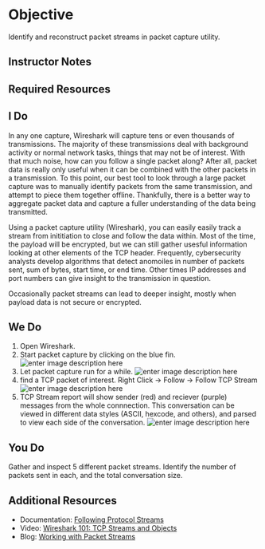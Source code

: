 # Objective

Identify and reconstruct packet streams in packet capture utility.

## Instructor Notes

## Required Resources

## I Do

In any one capture, Wireshark will capture tens or even thousands of transmissions. The majority of these transmissions deal with background activity or normal network tasks, things that may not be of interest. With that much noise, how can you follow a single packet along? After all, packet data is really only useful when it can be combined with the other packets in a transmission. To this point, our best tool to look through a large packet capture was to manually identify packets from the same transmission, and attempt to piece them together offline. Thankfully, there is a better way to aggregate packet data and capture a fuller understanding of the data being transmitted.

Using a packet capture utility (Wireshark), you can easily easily track a stream from inititiation to close and follow the data within. Most of the time, the payload will be encrypted, but we can still gather usesful information looking at other elements of the TCP header. Frequently, cybersecurity analysts develop algorithms that detect anomoiles in  number of packets sent, sum of bytes, start time, or end time. Other times IP addresses and port numbers can give insight to the transmission in question.

Occasionally packet streams can lead to deeper insight, mostly when payload data is not secure or encrypted.

## We Do

1. Open Wireshark.
2. Start packet capture by clicking on the blue fin.
![enter image description here](https://lh3.googleusercontent.com/gv-Gzf2Crp2AlJsLnrwG7wR2CQSbAMu41kLjpdJpi9yYOCedhxRSxcVG1LQxeKCO9SM50GTWnmqN)
3. Let packet capture run for a while.
![enter image description here](https://lh3.googleusercontent.com/KrlQbXu9LY0yN4DE0VFKrE5wlZ1J11rvHuxjm2NDByNZpDRjj-KuEdwdLRDVc9TuQWTQS4Qx_NdX)
4. find a TCP packet of interest. Right Click -> Follow -> Follow TCP Stream
![enter image description here](https://lh3.googleusercontent.com/WMnVZJcCr2k4CsGRkneiF6DzaXIheXjHk7RuU2-94d2Qxd5wrdpRf_e3DfP-JFrhIyBSUGblmxfN)
5. TCP Stream report will show sender (red) and reciever (purple) messages from the whole connnection. This conversation can be viewed in different data styles (ASCII, hexcode, and others), and parsed to view each side of the conversation.
![enter image description here](https://lh3.googleusercontent.com/-sI_dMFhd4R7ire9I_YqLDnAw6sm01UytCIp5eQjEXR1w-O7E4u_1tU68CCpElvaYjVeR67HczFj)

## You Do

Gather and inspect 5 different packet streams. Identify the number of packets sent in each, and the total conversation size.

## Additional Resources

- Documentation: [Following Protocol Streams](https://www.wireshark.org/docs/wsug_html_chunked/ChAdvFollowStreamSection.html)
- Video: [Wireshark 101: TCP Streams and Objects](https://www.youtube.com/watch?v=yb2YSv_QtAQ)
- Blog: [Working with Packet Streams](https://hub.packtpub.com/wireshark-working-packet-streams/)
